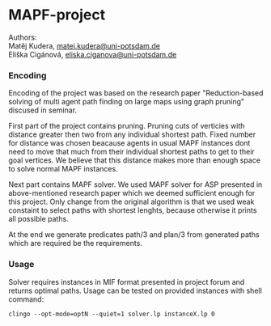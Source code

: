 # MAPF-project

Authors: <br/>
Matěj Kudera, matej.kudera@uni-potsdam.de <br/>
Eliška Cigánová, eliska.ciganova@uni-potsdam.de

### Encoding

Encoding of the project was based on the research paper "Reduction-based solving of multi agent path finding on large maps using graph pruning" discused in seminar.

First part of the project contains pruning. Pruning cuts of verticies with distance greater then two from any individual shortest path. Fixed number for distance was chosen beacause agents in usual MAPF instances dont need to move that much from their individual shortest paths to get to their goal vertices. We believe that this distance makes more than enough space to solve normal MAPF instances.

Next part contains MAPF solver. We used MAPF solver for ASP presented in above-mentioned research paper which we deemed sufficient enough for this project. Only change from the original algorithm is that we used weak constaint to select paths with shortest lenghts, because otherwise it prints all possible paths.

At the end we generate predicates path/3 and plan/3 from generated paths which are required be the requirements. 

### Usage

Solver requires instances in MIF format presented in project forum and returns optimal paths. Usage can be tested on provided instances with shell command:
```
clingo --opt-mode=optN --quiet=1 solver.lp instanceX.lp 0
```
